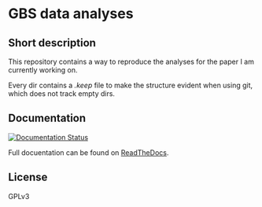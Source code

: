 # GBS data analyses

## Short description
This repository contains a way to reproduce the analyses for the paper I am currently working on.

Every dir contains a *.keep* file to make the structure evident when using git, which does not track empty dirs.

## Documentation
[![Documentation Status](https://readthedocs.org/projects/gbs-data-analysis/badge/?version=latest)](http://gbs-data-analysis.readthedocs.io/en/latest/?badge=latest)

Full docuentation can be found on [ReadTheDocs](http://gbs-data-analysis.readthedocs.io/).

## License
GPLv3
